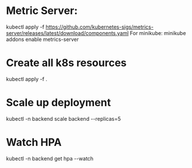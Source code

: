 # Metric Server:
kubectl apply -f https://github.com/kubernetes-sigs/metrics-server/releases/latest/download/components.yaml
For minikube: minikube addons enable metrics-server 

# Create all k8s resources
kubectl apply -f .

# Scale up deployment
kubectl -n backend scale backend --replicas=5

# Watch HPA
kubectl -n backend get hpa --watch
